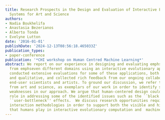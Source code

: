 ```yaml
---
title: Research Prospects in the Design and Evaluation of Interactive Evolutionary
  Systems for Art and Science
authors:
- Nadia Boukhelifa
- Anastasia Bezerianos
- Alberto Tonda
- Evelyne Lutton
date: '2016-01-01'
publishDate: '2024-12-13T08:56:18.465033Z'
publication_types:
- paper-conference
publication: '*CHI workshop on Human Centred Machine Learning*'
abstract: We report on our experience in designing and evaluating emphseven applications
  from emphseven different domains using an interactive evolutionary approach. We
  conducted extensive evaluations for some of these applications, both quantitative
  and qualitative, and collected rich feedback from our ongoing collaborations with
  end-user scientists and artists. To ground our discussion, we refer to two applications,
  from art and science, as exemplars of our work in order to identify strengths and
  weaknesses in our approach. We argue that human-centered design could play an important
  role in addressing some of the identified issues such as the ``black box'' and the
  ``user-bottleneck'' effects.  We discuss research opportunities requiring human-computer
  interaction methodologies in order to support both the visible and hidden roles
  that humans play in interactive evolutionary computation and  machine learning.
---
```

